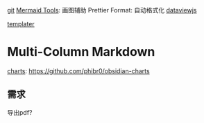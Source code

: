 
[git](git.md)
[Mermaid Tools](Mermaid%20Tools.md): 画图辅助
Prettier Format: 自动格式化
[dataviewjs](dataviewjs.md)

[templater](templater.md)

# Multi-Column Markdown


[charts](charts.md): https://github.com/phibr0/obsidian-charts

## 需求

导出pdf? 